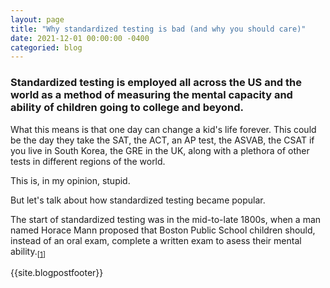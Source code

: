 ```yaml
---
layout: page
title: "Why standardized testing is bad (and why you should care)"
date: 2021-12-01 00:00:00 -0400
categoried: blog
---
```


### Standardized testing is employed all across the US and the world as a method of measuring the mental capacity and ability of children going to college and beyond.

What this means is that one day can change a kid's life forever. This could be the day they take the SAT, the ACT, an AP test, the ASVAB, the CSAT if you live in South Korea, the GRE in the UK, along with a plethora of other tests in different regions of the world.

This is, in my opinion, stupid.

But let's talk about how standardized testing became popular.

The start of standardized testing was in the mid-to-late 1800s, when a man named Horace Mann proposed that Boston Public  School children should, instead of an oral exam, complete a written exam to asess their mental ability.<sub>[[1](https://daily.jstor.org/short-history-standardized-tests/)]

{{site.blogpostfooter}}
